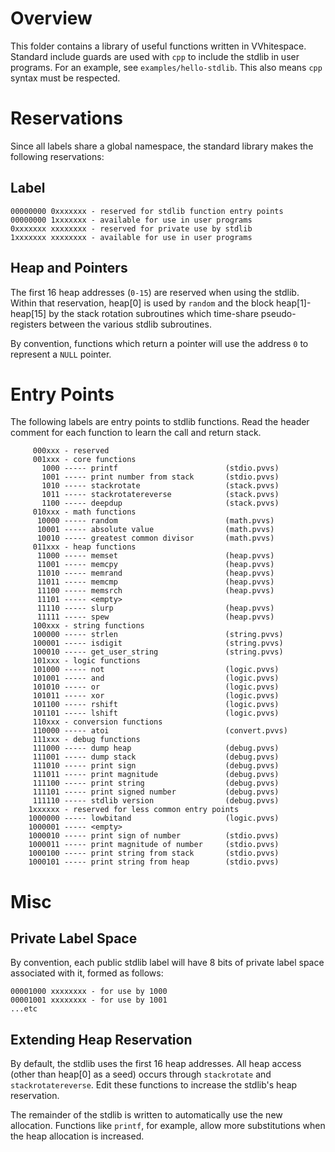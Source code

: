 # Overview #

This folder contains a library of useful functions written in VVhitespace.
Standard include guards are used with `cpp` to include the stdlib in user
programs. For an example, see `examples/hello-stdlib`. This also means
`cpp` syntax must be respected.

# Reservations #

Since all labels share a global namespace, the standard library makes the
following reservations:

## Label ##

    00000000 0xxxxxxx - reserved for stdlib function entry points
    00000000 1xxxxxxx - available for use in user programs
    0xxxxxxx xxxxxxxx - reserved for private use by stdlib
    1xxxxxxx xxxxxxxx - available for use in user programs

## Heap and Pointers ##

The first 16 heap addresses (`0-15`) are reserved when using the stdlib.
Within that reservation, heap[0] is used by `random` and the block
heap[1]-heap[15] by the stack rotation subroutines which time-share
pseudo-registers between the various stdlib subroutines.

By convention, functions which return a pointer will use the address `0` to
represent a `NULL` pointer.

# Entry Points #

The following labels are entry points to stdlib functions. Read the
header comment for each function to learn the call and return stack.

         000xxx - reserved
         001xxx - core functions
           1000 ----- printf                        (stdio.pvvs)
           1001 ----- print number from stack       (stdio.pvvs)
           1010 ----- stackrotate                   (stack.pvvs)
           1011 ----- stackrotatereverse            (stack.pvvs)
           1100 ----- deepdup                       (stack.pvvs)
         010xxx - math functions
          10000 ----- random                        (math.pvvs)
          10001 ----- absolute value                (math.pvvs)
          10010 ----- greatest common divisor       (math.pvvs)
         011xxx - heap functions
          11000 ----- memset                        (heap.pvvs)
          11001 ----- memcpy                        (heap.pvvs)
          11010 ----- memrand                       (heap.pvvs)
          11011 ----- memcmp                        (heap.pvvs)
          11100 ----- memsrch                       (heap.pvvs)
          11101 ----- <empty>
          11110 ----- slurp                         (heap.pvvs)
          11111 ----- spew                          (heap.pvvs)
         100xxx - string functions
         100000 ----- strlen                        (string.pvvs)
         100001 ----- isdigit                       (string.pvvs)
         100010 ----- get_user_string               (string.pvvs)
         101xxx - logic functions
         101000 ----- not                           (logic.pvvs)
         101001 ----- and                           (logic.pvvs)
         101010 ----- or                            (logic.pvvs)
         101011 ----- xor                           (logic.pvvs)
         101100 ----- rshift                        (logic.pvvs)
         101101 ----- lshift                        (logic.pvvs)
         110xxx - conversion functions
         110000 ----- atoi                          (convert.pvvs)
         111xxx - debug functions
         111000 ----- dump heap                     (debug.pvvs)
         111001 ----- dump stack                    (debug.pvvs)
         111010 ----- print sign                    (debug.pvvs)
         111011 ----- print magnitude               (debug.pvvs)
         111100 ----- print string                  (debug.pvvs)
         111101 ----- print signed number           (debug.pvvs)
         111110 ----- stdlib version                (debug.pvvs)
        1xxxxxx - reserved for less common entry points
        1000000 ----- lowbitand                     (logic.pvvs)
        1000001 ----- <empty>
        1000010 ----- print sign of number          (stdio.pvvs)
        1000011 ----- print magnitude of number     (stdio.pvvs)
        1000100 ----- print string from stack       (stdio.pvvs)
        1000101 ----- print string from heap        (stdio.pvvs)

# Misc #

## Private Label Space ##

By convention, each public stdlib label will have 8 bits of private label space
associated with it, formed as follows:

    00001000 xxxxxxxx - for use by 1000
    00001001 xxxxxxxx - for use by 1001
    ...etc

## Extending Heap Reservation ##

By default, the stdlib uses the first 16 heap addresses. All heap access (other
than heap[0] as a seed) occurs through `stackrotate` and `stackrotatereverse`.
Edit these functions to increase the stdlib's heap reservation.

The remainder of the stdlib is written to automatically use the new allocation.
Functions like `printf`, for example, allow more substitutions when the heap
allocation is increased.
